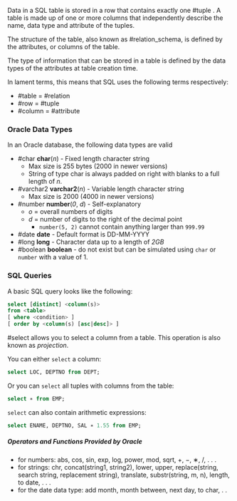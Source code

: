 Data in a SQL table is stored in a row that contains exactly one #tuple . A table is made up of one or more columns that independently describe the name, data type and attribute of the tuples.

The structure of the table, also known as #relation_schema, is defined by the attributes, or columns of the table.

The type of information that can be stored in a table is defined by the data types of the attributes at table creation time.

In lament terms, this means that SQL uses the following terms respectively:
- #table = #relation
- #row = #tuple
- #column = #attribute

### Oracle Data Types

In an Oracle database, the following data types are valid
- #char __char__(_n_) - Fixed length character string
	- Max size is 255 bytes (2000 in newer versions)
	- String of type char is always padded on right with blanks to a full length of _n_.
- #varchar2 __varchar2__(_n_) - Variable length character string
	- Max size is 2000 (4000 in newer versions)
- #number __number__(_0_, _d_) - Self-explanatory
	- _o_ = overall numbers of digits
	- _d_ = number of digits to the right of the decimal point
		- `number(5, 2)` cannot contain anything larger than `999.99`
- #date __date__ - Default format is DD-MM-YYYY
- #long __long__ - Character data up to a length of _2GB_
- #boolean __boolean__ - do not exist but can be simulated using `char` or `number` with a value of 1.


### SQL Queries

A basic SQL query looks like the following:
```SQL
select [distinct] <column(s)>
from <table>
[ where <condition> ]
[ order by <column(s) [asc|desc]> ]
```

#select allows you to select a column from a table. This operation is also known as _projection_.

 You can either `select` a column:
  ```sql
  select LOC, DEPTNO from DEPT;
```

 Or you can `select` all tuples with columns from the table:
 ```sql
 select ∗ from EMP;
```

`select` can also contain arithmetic expressions:
```sql
select ENAME, DEPTNO, SAL ∗ 1.55 from EMP;
```

##### Operators and Functions Provided by Oracle
- for numbers: abs, cos, sin, exp, log, power, mod, sqrt, +, −, ∗, /, . . .
- for strings: chr, concat(string1, string2), lower, upper, replace(string, search string, replacement string), translate, substr(string, m, n), length, to date, . . .
- for the date data type: add month, month between, next day, to char, . . 